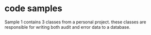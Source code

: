 # code samples
 
Sample 1 contains 3 classes from a personal project. these classes are responsible for writing both audit and error data to a database. 

